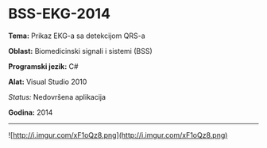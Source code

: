 # BSS-EKG-2014

**Tema:** Prikaz EKG-a sa detekcijom QRS-a

**Oblast:** Biomedicinski signali i sistemi (BSS)

**Programski jezik:** C#

**Alat:** Visual Studio 2010

*Status:* Nedovršena aplikacija

**Godina:** 2014

---

![http://i.imgur.com/xF1oQz8.png](http://i.imgur.com/xF1oQz8.png)
